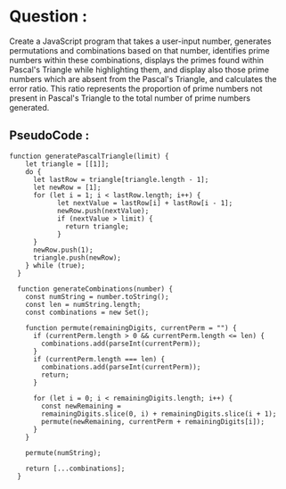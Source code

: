 # Question : 

Create a JavaScript program that takes a user-input number, generates permutations and combinations based on that number, identifies prime numbers within these combinations, displays the primes found within Pascal's Triangle while highlighting them, and display also those prime numbers which are absent from the Pascal's Triangle, and calculates the error ratio. This ratio represents the proportion of prime numbers not present in Pascal's Triangle to the total number of prime numbers generated.

## PseudoCode : 

    function generatePascalTriangle(limit) {
        let triangle = [[1]];
        do {
          let lastRow = triangle[triangle.length - 1];
          let newRow = [1];
          for (let i = 1; i < lastRow.length; i++) {
                let nextValue = lastRow[i] + lastRow[i - 1];
                newRow.push(nextValue);
                if (nextValue > limit) {
                  return triangle;
                }
          }
          newRow.push(1);
          triangle.push(newRow);
        } while (true);
      }

      function generateCombinations(number) {
        const numString = number.toString();
        const len = numString.length;
        const combinations = new Set();

        function permute(remainingDigits, currentPerm = "") {
          if (currentPerm.length > 0 && currentPerm.length <= len) {
            combinations.add(parseInt(currentPerm));
          }
          if (currentPerm.length === len) {
            combinations.add(parseInt(currentPerm));
            return;
          }

          for (let i = 0; i < remainingDigits.length; i++) {
            const newRemaining =
            remainingDigits.slice(0, i) + remainingDigits.slice(i + 1);
            permute(newRemaining, currentPerm + remainingDigits[i]);
          }
        }

        permute(numString);

        return [...combinations];
      }
